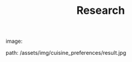 ﻿---
layout: page
title:  Research
cover:  false
menu:   true
order:  1
---

image:

path:  /assets/img/cuisine_preferences/result.jpg
 
